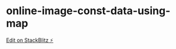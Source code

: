 # online-image-const-data-using-map

[Edit on StackBlitz ⚡️](https://stackblitz.com/edit/react-ccqnkw)